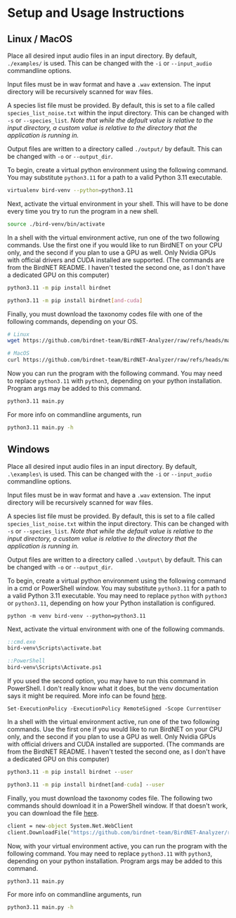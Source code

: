 # Setup and Usage Instructions

## Linux / MacOS

Place all desired input audio files in an input directory. By default, `./examples/` is used. This can be changed 
with the `-i` or `--input_audio` commandline options.

Input files must be in wav format and have a `.wav` extension. The input directory will be recursively scanned for 
wav files.

A species list file must be provided. By default, this is set to a file called `species_list_noise.txt` within the 
input directory. This can be changed with `-s` or `--species_list`. *Note that while the default value is relative 
to the input directory, a custom value is relative to the directory that the application is running in.*

Output files are written to a directory called `./output/` by default. This can be changed with `-o` or 
`--output_dir`. 

To begin, create a virtual python environment using the following command. You may substitute `python3.11` for a path to a valid Python 3.11 executable.

```bash
virtualenv bird-venv --python=python3.11
```

Next, activate the virtual environment in your shell. This will have to be done every time you try to run the program in a new shell.

```bash
source ./bird-venv/bin/activate
```

In a shell with the virtual environment active, run one of the two following commands. Use the first one if you would like to run BirdNET on your CPU only, and the second if you plan to use a GPU as well. Only Nvidia GPUs with official drivers and CUDA installed are supported. (The commands are from the BirdNET README. I haven't tested the second one, as I don't have a dedicated GPU on this computer)

```bash
python3.11 -m pip install birdnet 
```

```bash 
python3.11 -m pip install birdnet[and-cuda] 
```

Finally, you must download the taxonomy codes file with one of the following commands, depending on your OS.

```bash
# Linux
wget https://github.com/birdnet-team/BirdNET-Analyzer/raw/refs/heads/main/birdnet_analyzer/eBird_taxonomy_codes_2024E.json

# MacOS
curl https://github.com/birdnet-team/BirdNET-Analyzer/raw/refs/heads/main/birdnet_analyzer/eBird_taxonomy_codes_2024E.json -o eBird_taxonomy_codes_2024E.json
```

Now you can run the program with the following command. You may need to replace `python3.11` with `python3`, depending on your python installation. Program args may be added to this command.

```bash
python3.11 main.py
```

For more info on commandline arguments, run 

```bash
python3.11 main.py -h
```

## Windows

Place all desired input audio files in an input directory. By default, `.\examples\` is used. This can be changed 
with the `-i` or `--input_audio` commandline options.

Input files must be in wav format and have a `.wav` extension. The input directory will be recursively scanned for 
wav files.

A species list file must be provided. By default, this is set to a file called `species_list_noise.txt` within the 
input directory. This can be changed with `-s` or `--species_list`. *Note that while the default value is relative 
to the input directory, a custom value is relative to the directory that the application is running in.*

Output files are written to a directory called `.\output\` by default. This can be changed with `-o` or 
`--output_dir`. 

To begin, create a virtual python environment using the following command in a cmd or PowerShell window. You may substitute `python3.11` for a path to a valid Python 3.11 executable. You may need to replace `python` with `python3` or `python3.11`, depending on how your Python installation is configured.

```python -m venv bird-venv --python=python3.11```

Next, activate the virtual environment with one of the following commands.

```bat
::cmd.exe
bird-venv\Scripts\activate.bat

::PowerShell
bird-venv\Scripts\Activate.ps1
```

If you used the second option, you may have to run this command in PowerShell. I don't really know what it does, but the venv documentation says it might be required. More info can be found [here](https://go.microsoft.com/fwlink/?LinkID=135170).

```Set-ExecutionPolicy -ExecutionPolicy RemoteSigned -Scope CurrentUser```

In a shell with the virtual environment active, run one of the two following commands. Use the first one if you would like to run BirdNET on your CPU only, and the second if you plan to use a GPU as well. Only Nvidia GPUs with official drivers and CUDA installed are supported. (The commands are from the BirdNET README. I haven't tested the second one, as I don't have a dedicated GPU on this computer)

```bat
python3.11 -m pip install birdnet --user
```

```bat 
python3.11 -m pip install birdnet[and-cuda] --user
```

Finally, you must download the taxonomy codes file. The following two commands should download it in a PowerShell window. If that doesn't work, you can download the file [here](https://github.com/birdnet-team/BirdNET-Analyzer/raw/refs/heads/main/birdnet_analyzer/eBird_taxonomy_codes_2024E.json).

```bat
client = new-object System.Net.WebClient
client.DownloadFile("https://github.com/birdnet-team/BirdNET-Analyzer/raw/refs/heads/main/birdnet_analyzer/eBird_taxonomy_codes_2024E.json",".\eBird_taxonomy_codes_2024E.json")
```

Now, with your virtual environment active, you can run the program with the following command. You may need to replace `python3.11` with `python3`, depending on your python installation. Program args may be added to this command.

```bat
python3.11 main.py
```

For more info on commandline arguments, run 

```bat
python3.11 main.py -h
```
